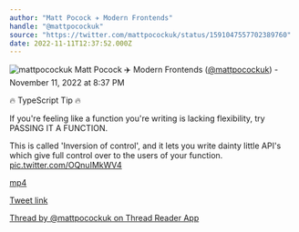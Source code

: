 ```yaml
---
author: "Matt Pocock ✈️ Modern Frontends"
handle: "@mattpocockuk"
source: "https://twitter.com/mattpocockuk/status/1591047557702389760"
date: 2022-11-11T12:37:52.000Z
---
```


![mattpocockuk](https://pbs.twimg.com/profile_images/1567910259431202817/AvtGMFZW_normal.png)
Matt Pocock ✈️ Modern Frontends ([@mattpocockuk](https://twitter.com/mattpocockuk)) - November 11, 2022 at 8:37 PM

🔥 TypeScript Tip 🔥

If you're feeling like a function you're writing is lacking flexibility, try PASSING IT A FUNCTION.

This is called 'Inversion of control', and it lets you write dainty little API's which give full control over to the users of your function. [pic.twitter.com/OQnuIMkWV4](https://twitter.com/mattpocockuk/status/1591047557702389760/video/1)

[mp4](mattpocockuk%20-%201591047557702389760.mp4)

[Tweet link](https://twitter.com/mattpocockuk/status/1591047557702389760)

[Thread by @mattpocockuk on Thread Reader App](https://threadreaderapp.com/thread/1591047557702389760.html)
